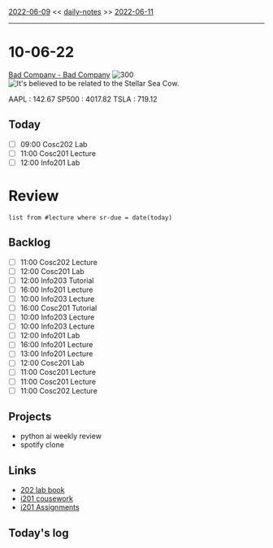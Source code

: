 [2022-06-09](daily_notes/2022-06-09) << [daily-notes](notes/daily-notes.md) >> [2022-06-11](daily_notes/2022-06-11)

---
# 10-06-22
[Bad Company - Bad Company](spotify:album:6DaTfshdfMQiM00Yw1CG3J)
![300](https://i.scdn.co/image/bced88d2be33cab73adbb5ab2db47a5c78a76488)
![It's believed to be related to the Stellar Sea Cow.](https://imgs.xkcd.com/comics/shuttle_skeleton.png)

AAPL : 142.67 
SP500 : 4017.82 
TSLA : 719.12

## Today
- [ ] 09:00 Cosc202 Lab
- [ ] 11:00 Cosc201 Lecture
- [ ] 12:00 Info201 Lab

# Review
```dataview
list from #lecture where sr-due = date(today)
```

## Backlog
- [ ] 11:00 Cosc202 Lecture
- [ ] 12:00 Cosc201 Lab
- [ ] 12:00 Info203 Tutorial
- [ ] 16:00 Info201 Lecture
- [ ] 10:00 Info203 Lecture
- [ ] 16:00 Cosc201 Tutorial
- [ ] 10:00 Info203 Lecture
- [ ] 10:00 Info203 Lecture
- [ ] 12:00 Info201 Lab
- [ ] 16:00 Info201 Lecture
- [ ] 13:00 Info201 Lecture
- [ ] 12:00 Cosc201 Lab
- [ ] 11:00 Cosc201 Lecture
- [ ] 11:00 Cosc201 Lecture
- [ ] 11:00 Cosc202 Lecture

## Projects
- python ai weekly review
- spotify clone

## Links
- [202 lab book](C:\Users\Jet%20Hughes\Documents\Personal\COSC202LabBook-2.pdf)
- [i201 cousework](https://isgb.otago.ac.nz/infosci/INFO201/labs_release/raw/master/output/info201_labs.html#)
- [i201 Assignments](https://isgb.otago.ac.nz/info201/shared/assignments_release/raw/master/output/info201_assignments.html)

## Today's log